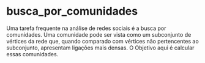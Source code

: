 busca_por_comunidades
=====================

Uma tarefa frequente na análise de redes sociais é a busca por comunidades. Uma  comunidade pode ser vista como um subconjunto de vértices da rede que, quando comparado com vértices não pertencentes ao subconjunto, apresentam ligações mais densas. O Objetivo aqui é calcular essas comunidades.
